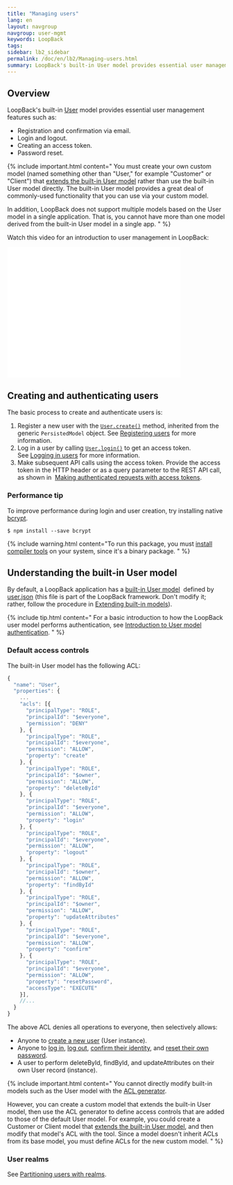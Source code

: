 ```yaml
---
title: "Managing users"
lang: en
layout: navgroup
navgroup: user-mgmt
keywords: LoopBack
tags:
sidebar: lb2_sidebar
permalink: /doc/en/lb2/Managing-users.html
summary: LoopBack's built-in User model provides essential user management features.
---
```


## Overview

LoopBack's built-in [User](http://apidocs.strongloop.com/loopback/#user-new-user) model provides essential user management features such as:

* Registration and confirmation via email.
* Login and logout.
* Creating an access token.
* Password reset.

{% include important.html content="
You must create your own custom model (named something other than \"User,\" for example \"Customer\"
or \"Client\") that [extends the built-in User model](Extending-built-in-models.html) rather than use
the built-in User model directly. The built-in User model provides a great deal of commonly-used
functionality that you can use via your custom model.

In addition, LoopBack does not support multiple models based on the User model in a single application. That is, you cannot have more than one model derived from the built-in User model in a single app.
" %}

Watch this video for an introduction to user management in LoopBack:

<iframe class="youtube-player" type="text/html" style="width: 400px; height: 300px" src="//www.youtube.com/embed/UdsOcOVg_0M?wmode=opaque" frameborder="0"></iframe>

## Creating and authenticating users

The basic process to create and authenticate users is:

1.  Register a new user with the [`User.create()`](http://apidocs.strongloop.com/loopback/#persistedmodel-create) method, inherited from the generic `PersistedModel` object.
    See [Registering users](Registering-users.html) for more information.
2.  Log in a user by calling [`User.login()`](https://apidocs.strongloop.com/loopback/#user-login) to get an access token.
    See [Logging in users](Logging-in-users.html) for more information.
3.  Make subsequent API calls using the access token.
    Provide the access token in the HTTP header or as a query parameter to the REST API call, as shown in 
    [Making authenticated requests with access tokens](Making-authenticated-requests.html#making-authenticated-requests-with-access-tokens).

### Performance tip

To improve performance during login and user creation, try installing native [bcrypt](https://www.npmjs.com/package/bcrypt).

```shell
$ npm install --save bcrypt
```

{% include warning.html content="To run this package, you must [install compiler tools](Installing-compiler-tools.html) on your system, since it's a binary package.
" %}

## Understanding the built-in User model

By default, a LoopBack application has a [built-in User model](Using-built-in-models.html) 
defined by [user.json](https://github.com/strongloop/loopback/blob/master/common/models/user.json)
(this file is part of the LoopBack framework.
Don't modify it; rather, follow the procedure in [Extending built-in models](Extending-built-in-models.html)).

{% include tip.html content="
For a basic introduction to how the LoopBack user model performs authentication,
see [Introduction to User model authentication](Introduction-to-User-model-authentication.html).
" %}

### Default access controls

The built-in User model has the following ACL:

```javascript
{
  "name": "User",
  "properties": {
    ...
    "acls": [{
      "principalType": "ROLE",
      "principalId": "$everyone",
      "permission": "DENY"
    }, {
      "principalType": "ROLE",
      "principalId": "$everyone",
      "permission": "ALLOW",
      "property": "create"
    }, {
      "principalType": "ROLE",
      "principalId": "$owner",
      "permission": "ALLOW",
      "property": "deleteById"
    }, {
      "principalType": "ROLE",
      "principalId": "$everyone",
      "permission": "ALLOW",
      "property": "login"
    }, {
      "principalType": "ROLE",
      "principalId": "$everyone",
      "permission": "ALLOW",
      "property": "logout"
    }, {
      "principalType": "ROLE",
      "principalId": "$owner",
      "permission": "ALLOW",
      "property": "findById"
    }, {
      "principalType": "ROLE",
      "principalId": "$owner",
      "permission": "ALLOW",
      "property": "updateAttributes"
    }, {
      "principalType": "ROLE",
      "principalId": "$everyone",
      "permission": "ALLOW",
      "property": "confirm"
    }, {
      "principalType": "ROLE",
      "principalId": "$everyone",
      "permission": "ALLOW",
      "property": "resetPassword",
      "accessType": "EXECUTE"
    }],
    //...
  }
}
```

The above ACL denies all operations to everyone, then selectively allows:

* Anyone to [create a new user](http://apidocs.strongloop.com/loopback/#persistedmodel-create) (User instance).
* Anyone to [log in](http://apidocs.strongloop.com/loopback/#user-login), [log out](http://apidocs.strongloop.com/loopback/#user-logout),
  [confirm their identity](http://apidocs.strongloop.com/loopback/#user-confirm), and
  [reset their own password](http://apidocs.strongloop.com/loopback/#user-resetpassword).
* A user to perform deleteById, findById, and updateAttributes on their own User record (instance).

{% include important.html content="
You cannot directly modify built-in models such as the User model with the [ACL generator](ACL-generator.html).

However, you can create a custom model that extends the built-in User model,
then use the ACL generator to define access controls that are added to those of the default User model.
For example, you could create a Customer or Client model that [extends the built-in User model](Extending-built-in-models.html), and then modify that model's ACL with the tool.
Since a model doesn't inherit ACLs from its base model, you must define ACLs for the new custom model.
" %}

### User realms

See [Partitioning users with realms](Partitioning-users-with-realms.html).
